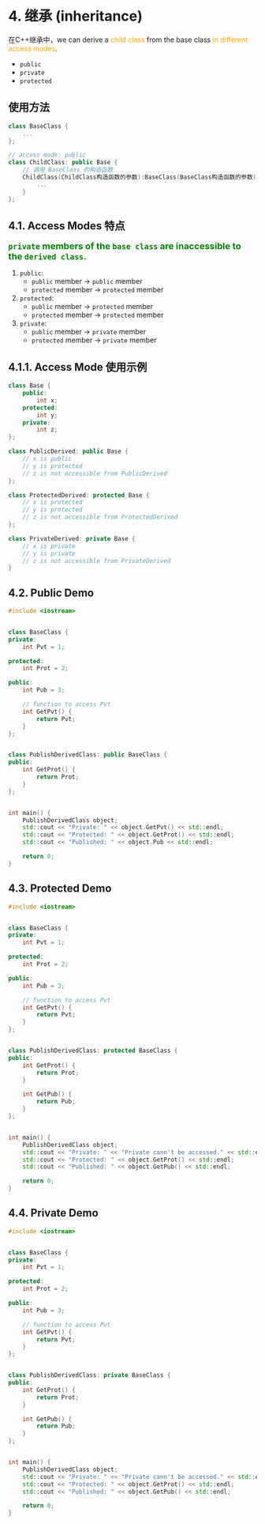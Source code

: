 # 4. 继承 (inheritance)

在C++继承中，we can derive a <font color="orange">child class</font> from the base class <font color="orange">in different access modes</font>.
- `public`
- `private`
- `protected`

## 使用方法
```c++
class BaseClass {
    ...
};

// access mode: public
class ChildClass: public Base {
    // 调用 BaseClass 的构造函数
    ChildClass(ChildClass构造函数的参数):BaseClass(BaseClass构造函数的参数) {
        ...
    }
};
```

## 4.1. Access Modes 特点
<font color="green" size="4"><b>`private` members of the `base class` are inaccessible to the `derived class`.</b></font>

1. `public`: 
    - `public` member -> `public` member
    - `protected` member -> `protected` member
2. `protected`:
    - `public` member -> `protected` member
    - `protected` member -> `protected` member
3. `private`:
    - `public` member -> `private` member
    - `protected` member -> `private` member

## 4.1.1. Access Mode 使用示例
```c++
class Base {
    public:
        int x;
    protected:
        int y;
    private:
        int z;
};

class PublicDerived: public Base {
    // x is public
    // y is protected
    // z is not accessible from PublicDerived
};

class ProtectedDerived: protected Base {
    // x is protected
    // y is protected
    // z is not accessible from ProtectedDerived
};

class PrivateDerived: private Base {
    // x is private
    // y is private
    // z is not accessible from PrivateDerived
}
```


## 4.2. Public Demo
```c++
#include <iostream>


class BaseClass {
private:
    int Pvt = 1;

protected:
    int Prot = 2;

public:
    int Pub = 3;

    // function to access Pvt
    int GetPvt() {
        return Pvt;
    }
};


class PublishDerivedClass: public BaseClass {
public:
    int GetProt() {
        return Prot;
    }
};


int main() {
    PublishDerivedClass object;
    std::cout << "Private: " << object.GetPvt() << std::endl;
    std::cout << "Protected: " << object.GetProt() << std::endl;
    std::cout << "Published: " << object.Pub << std::endl;

    return 0;
}
```

## 4.3. Protected Demo
```c++
#include <iostream>


class BaseClass {
private:
    int Pvt = 1;

protected:
    int Prot = 2;

public:
    int Pub = 3;

    // function to access Pvt
    int GetPvt() {
        return Pvt;
    }
};


class PublishDerivedClass: protected BaseClass {
public:
    int GetProt() {
        return Prot;
    }

    int GetPub() {
        return Pub;
    }
};


int main() {
    PublishDerivedClass object;
    std::cout << "Private: " << "Private cann't be accessed." << std::endl;
    std::cout << "Protected: " << object.GetProt() << std::endl;
    std::cout << "Published: " << object.GetPub() << std::endl;

    return 0;
}
```

## 4.4. Private Demo
```c++
#include <iostream>


class BaseClass {
private:
    int Pvt = 1;

protected:
    int Prot = 2;

public:
    int Pub = 3;

    // function to access Pvt
    int GetPvt() {
        return Pvt;
    }
};


class PublishDerivedClass: private BaseClass {
public:
    int GetProt() {
        return Prot;
    }

    int GetPub() {
        return Pub;
    }
};


int main() {
    PublishDerivedClass object;
    std::cout << "Private: " << "Private cann't be accessed." << std::endl;
    std::cout << "Protected: " << object.GetProt() << std::endl;
    std::cout << "Published: " << object.GetPub() << std::endl;

    return 0;
}
```